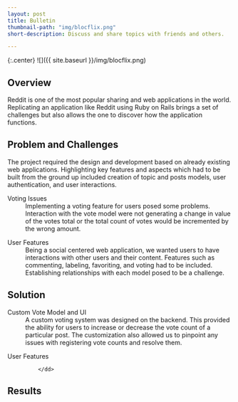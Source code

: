 ```yaml
---
layout: post
title: Bulletin
thumbnail-path: "img/blocflix.png"
short-description: Discuss and share topics with friends and others.

---
```


{:.center}
![]({{ site.baseurl }}/img/blocflix.png)

## Overview

Reddit is one of the most popular sharing and web applications in the world. Replicating an application like Reddit using Ruby on Rails brings a set of challenges but also allows the one to discover how the application functions.

## Problem and Challenges

The project required the design and development based on already existing web applications. Highlighting key features and aspects which had to be built from the ground up included creation of topic and posts models, user authentication, and user interactions.

<div class="col2">
  <dl class="row col-md-6">
      <dt class="info-col">Voting Issues</dt>
        <dd>
          Implementing a voting feature for users posed some problems. Interaction with the vote model were not generating a change in value of the votes total or the total count of votes would be incremented by the wrong amount.
        </dd>
  </dl>
  <dl class="row col-md-6">
      <dt class="info-col">User Features</dt>
        <dd>
          Being a social centered web application, we wanted users to have interactions with other users and their content. Features such as commenting, labeling, favoriting, and voting had to be included. Establishing relationships with each model posed to be a challenge.
        </dd>
  </dl>
</div>

## Solution

<div class="col2">
  <dl class="row col-md-6">
      <dt class="info-col">Custom Vote Model and UI</dt>
        <dd>
          A custom voting system was designed on the backend. This provided the ability for users to increase or decrease the vote count of a particular post. The customization also allowed us to pinpoint any issues with registering vote counts and resolve them.  
        </dd>
  </dl>
  <dl class="row col-md-6">
      <dt class="info-col">User Features</dt>
        <dd>

        </dd>
  </dl>
</div>


## Results

